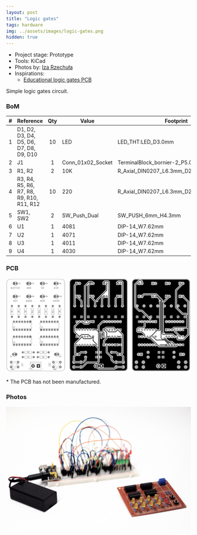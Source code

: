 ```yaml
---
layout: post
title: "Logic gates"
tags: hardware
img: ../assets/images/logic-gates.png
hidden: true
---
```


- Project stage: Prototype
- Tools: KiCad
- Photos by: [Iza Rzechuła](https://www.iza.rzechula.pl/)
- Inspirations:
    - [Educational logic gates PCB](https://www.pcbway.com/project/shareproject/Educational_logic_gates_PCB.html)


Simple logic gates circuit.

### BoM

|#  |Reference                                |Qty|Value            |Footprint                                        |
|---|-----------------------------------------|:-:|-----------------|-------------------------------------------------|
|1  |D1, D2, D3, D4, D5, D6, D7, D8, D9, D10  |10 |LED              |LED_THT:LED_D3.0mm                               |
|2  |J1                                       |1  |Conn_01x02_Socket|TerminalBlock_bornier-2_P5.08mm                  |
|3  |R1, R2                                   |2  |10K              |R_Axial_DIN0207_L6.3mm_D2.5mm_P10.16mm|
|4  |R3, R4, R5, R6, R7, R8, R9, R10, R11, R12|10 |220              |R_Axial_DIN0207_L6.3mm_D2.5mm_P10.16mm|
|5  |SW1, SW2                                 |2  |SW_Push_Dual     |SW_PUSH_6mm_H4.3mm                               |
|6  |U1                                       |1  |4081             |DIP-14_W7.62mm                                   |
|7  |U2                                       |1  |4071             |DIP-14_W7.62mm                                   |
|8  |U3                                       |1  |4011             |DIP-14_W7.62mm                                   |
|9  |U4                                       |1  |4030             |DIP-14_W7.62mm                                   |


### PCB

![logic-gates-pcb.png](../assets/images/logic-gates-pcb.png)

\* The PCB has not been manufactured.


### Photos

![logic-gates1.png](../assets/images/logic-gates1.png)
